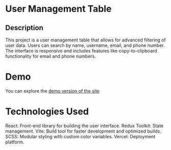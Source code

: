# User Management Table

## Description
This project is a user management table that allows for advanced filtering of user data. Users can search by name, username, email, and phone number. The interface is responsive and includes features like copy-to-clipboard functionality for email and phone numbers.

#  Demo
 You can explore the [demo version of the site](https://user-management-table-pi.vercel.app/#/)
# Technologies Used
React: Front-end library for building the user interface.
Redux Toolkit: State management.
Vite: Build tool for faster development and optimized builds.
SCSS: Modular styling with custom color variables.
Vercel: Deployment platform.
